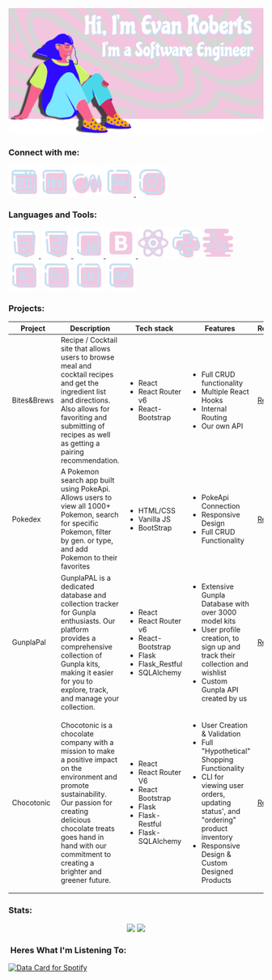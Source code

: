 ![Alt Banner](Banner-2.svg)

<h3 align="left">Connect with me:</h3>
<p align="left">
  <a href="https://robertsevan.com" target="_blank"><img align="left" alt="robertsevan.com" height="60px" width="60px" src="icons8-website-48.png" /></a>
  <a href="https://linkedin.com/in/evan-roberts-76801621a" target="_blank"><img height="60px" width="60px" src="icons8-linkedin-48.png" /></a>
  <a href="https://medium.com/@robertsevan" target="_blank"><img height="60px" width="60px" src="icons8-medium-48.png" /></a>
  <a href="https://www.behance.net/evanroberts3" target="_blank"><img height="60px" width="60px" src="icons8-behance-48.png" /> </a>
  <a href="https://www.instagram.com/evanroberts.art/" target="_blank"><img height="60px" width="60px" src="icons8-instagram-48.png" /></a>
</p>

<h3 align="left">Languages and Tools:</h3>
<p align="left"> 
<a href="https://www.w3.org/html/" target="_blank" rel="noreferrer"> <img src="icons8-html-48.png" alt="html5" height="60px" width="60px"/> </a> 
<a href="https://www.w3schools.com/css/" target="_blank" rel="noreferrer"> <img src="icons8-css3-48.png" alt="css3" height="60px" width="60px"/> </a> 
<a href="https://developer.mozilla.org/en-US/docs/Web/JavaScript" target="_blank" rel="noreferrer"> <img src="icons8-js-48.png" alt="javascript" height="60px" width="60px"/> </a> 
<a href="https://getbootstrap.com" target="_blank" rel="noreferrer"> <img src="icons8-bootstrap-48.png" alt="bootstrap" height="60px" width="60px"/> </a> 
<img src="icons8-react-40.png" alt="react" height="60px" width="60px"/>
<img src="icons8-python-48.png" alt="python" height="60px" width="60px"/>
<img src="icons8-flask-64.png" alt="flask" height="60px" width="60px"/>
<img height="60px" width="60px" src="icons8-illustrator-48.png" />
<img height="60px" width="60px" src="icons8-photoshop-48.png" /> 
<img height="60px" width="60px" src="icons8-adobe-indesign-48.png" /> 
<img height="60px" width="60px" src="icons8-adobe-after-effects-48.png" /> 

</p>

<h3 align="left">Projects:</h3>

<table align="center">
<thead>
  <th>Project</th>
  <th>Description</th>
  <th>Tech stack</th>
  <th>Features</th>
  <th>Repo</th>
  <th>Demo</th>
</thead>
<tbody>
  <tr>
    <td>Bites&Brews</td>
    <td>Recipe / Cocktail site that allows users to browse meal and cocktail recipes and get the ingredient list and directions. Also allows for favoriting and submitting of recipes as well as getting a pairing recommendation.</td>
    <td><ul><li>React</li><li>React Router v6</li><li>React-Bootstrap</li></ul></td>
    <td><ul><li>Full CRUD functionality</li><li>Multiple React Hooks</li><li>Internal Routing</li><li>Our own API</li></ul></td>
    <td><a href="https://github.com/Evan-Roberts-808/Bites-and-Brews" target="_blank">Repo</a></td>
    <td><a href="https://main--splendorous-frangollo-74c2dd.netlify.app" target="_blank">Demo</a></td>
  </tr>
  <tr>
    <td>Pokedex</td>
    <td>A Pokemon search app built using PokeApi. Allows users to view all 1000+ Pokemon, search for specific Pokemon, filter by gen. or type, and add Pokemon to their favorites</td>
    <td><ul><li>HTML/CSS</li><li>Vanilla JS</li><li>BootStrap</li></ul></td>
    <td><ul><li>PokeApi Connection</li><li>Responsive Design</li><li>Full CRUD Functionality</li></ul></td>
    <td><a href="https://github.com/Evan-Roberts-808/PokeDex" target="_blank">Repo</a></td>
    <td><a href="https://evan-roberts-808.github.io/PokeDex/" target="_blank">Demo</a></td>
  </tr>
  <tr>
    <td>GunplaPal</td>
    <td>GunplaPAL is a dedicated database and collection tracker for
                  Gunpla enthusiasts. Our platform provides a comprehensive
                  collection of Gunpla kits, making it easier for you to
                  explore, track, and manage your collection.</td>
    <td><ul><li>React</li><li>React Router v6</li><li>React-Bootstrap</li><li>Flask</li><li>Flask_Restful</li><li>SQLAlchemy</li></ul></td>
    <td><ul><li>Extensive Gunpla Database with over 3000 model kits</li><li>User profile creation, to sign up and track their collection and wishlist</li><li>Custom Gunpla API created by us</li></ul></td>
    <td><a href="https://github.com/Evan-Roberts-808/Gunpla-Pal" target="_blank">Repo</a></td>
    <td><a href="https://gunplapal.onrender.com" target="_blank">Demo</a></td>
  </tr>
  <tr>
    <td>Chocotonic</td>
    <td>Chocotonic is a chocolate company with a mission to make a
                    positive impact on the environment and promote
                    sustainability. Our passion for creating delicious chocolate
                    treats goes hand in hand with our commitment to creating a
                    brighter and greener future.</td>
    <td><ul><li>React</li><li>React Router V6</li><li>React Bootstrap</li><li>Flask</li><li>Flask-Restful</li><li>Flask-SQLAlchemy</li></td>
      <td><ul><li>User Creation & Validation</li><li>Full "Hypothetical" Shopping Functionality</li><li>CLI for viewing user orders, updating status', and "ordering" product inventory</li><li>Responsive Design & Custom Designed Products</li></ul></td>
      <td><a
                      href="https://github.com/Evan-Roberts-808/Chocotonic"
                      target="_blank"
                    >Repo</a></td>
      <td><a href="https://chocotonic.onrender.com" target="_blank">Demo</a></td>
  </tr>
</tbody>
</table>

<h3 align="left">Stats:</h3>
<div align="center">
<img src="https://streak-stats.demolab.com?user=Evan-Roberts-808&theme=tokyonight"/>
<img src="https://github-readme-stats.vercel.app/api/top-langs/?username=evan-roberts-808&layout=compact&theme=tokyonight" />
</div>

<h3 align="left">&nbsp;Heres What I'm Listening To:</h3>

<p align="left"><a href="https://www.data-card-for-spotify.com/card?user_id=leoslastwill">
  <a href="https://data-card-for-spotify.herokuapp.com/card?user_id=leoslastwill">
  <img src="https://data-card-for-spotify.herokuapp.com/api/card?user_id=leoslastwill" alt="Data Card for Spotify">
</a>
</a></p>
